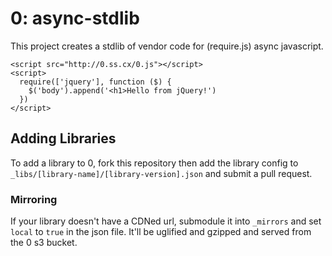 # 0: async-stdlib

This project creates a stdlib of vendor code for (require.js) async javascript.

```
<script src="http://0.ss.cx/0.js"></script>
<script>
  require(['jquery'], function ($) {
    $('body').append('<h1>Hello from jQuery!')
  })
</script>
```

## Adding Libraries

To add a library to 0, fork this repository then add the library config to `_libs/[library-name]/[library-version].json` and submit a pull request.

### Mirroring

If your library doesn't have a CDNed url, submodule it into `_mirrors` and set `local` to `true` in the json file. It'll be uglified and gzipped and served from the 0 s3 bucket.
